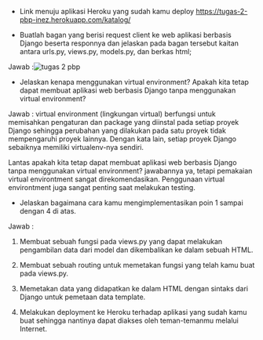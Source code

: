 - Link menuju aplikasi Heroku yang sudah kamu deploy
https://tugas-2-pbp-inez.herokuapp.com/katalog/



- Buatlah bagan yang berisi request client ke web aplikasi berbasis Django beserta responnya dan jelaskan pada bagan tersebut kaitan antara urls.py, views.py, models.py, dan berkas html;

Jawab :![tugas 2 pbp](https://user-images.githubusercontent.com/112611192/190313674-727cc450-b0c4-4bca-b1c1-b0a4cc0ad4f3.jpg)


- Jelaskan kenapa menggunakan virtual environment? Apakah kita tetap dapat membuat aplikasi web berbasis Django tanpa menggunakan virtual environment?

Jawab : 
virtual environment (lingkungan virtual) berfungsi untuk memisahkan pengaturan dan package yang diinstal pada setiap proyek Django sehingga perubahan yang dilakukan pada satu proyek tidak mempengaruhi proyek lainnya. Dengan kata lain, setiap proyek Django sebaiknya memiliki virtualenv-nya sendiri.

Lantas apakah kita tetap dapat membuat aplikasi web berbasis Django tanpa menggunakan virtual environment? jawabannya ya, tetapi pemakaian virtual environtment sangat direkomendasikan. Penggunaan virtual environtment juga sangat penting saat melakukan testing.



- Jelaskan bagaimana cara kamu mengimplementasikan poin 1 sampai dengan 4 di atas.

Jawab :
1. Membuat sebuah fungsi pada views.py yang dapat melakukan pengambilan data dari model dan dikembalikan ke dalam sebuah HTML.

2. Membuat sebuah routing untuk memetakan fungsi yang telah kamu buat pada views.py.

3. Memetakan data yang didapatkan ke dalam HTML dengan sintaks dari Django untuk pemetaan data template.

4. Melakukan deployment ke Heroku terhadap aplikasi yang sudah kamu buat sehingga nantinya dapat diakses oleh teman-temanmu melalui Internet.


